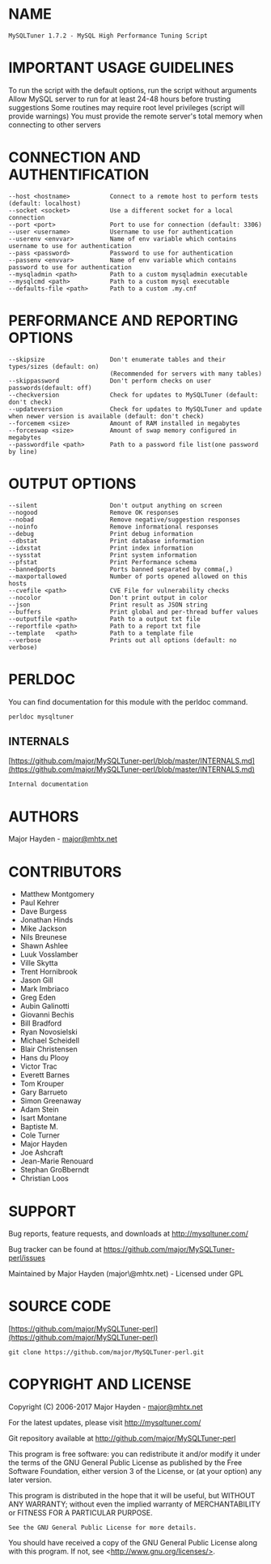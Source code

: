 # NAME

    MySQLTuner 1.7.2 - MySQL High Performance Tuning Script

# IMPORTANT USAGE GUIDELINES

To run the script with the default options, run the script without arguments
Allow MySQL server to run for at least 24-48 hours before trusting suggestions
Some routines may require root level privileges (script will provide warnings)
You must provide the remote server's total memory when connecting to other servers

# CONNECTION AND AUTHENTIFICATION

    --host <hostname>           Connect to a remote host to perform tests (default: localhost)
    --socket <socket>           Use a different socket for a local connection
    --port <port>               Port to use for connection (default: 3306)
    --user <username>           Username to use for authentication
    --userenv <envvar>          Name of env variable which contains username to use for authentication
    --pass <password>           Password to use for authentication
    --passenv <envvar>          Name of env variable which contains password to use for authentication
    --mysqladmin <path>         Path to a custom mysqladmin executable
    --mysqlcmd <path>           Path to a custom mysql executable
    --defaults-file <path>      Path to a custom .my.cnf

# PERFORMANCE AND REPORTING OPTIONS

    --skipsize                  Don't enumerate tables and their types/sizes (default: on)
                                (Recommended for servers with many tables)
    --skippassword              Don't perform checks on user passwords(default: off)
    --checkversion              Check for updates to MySQLTuner (default: don't check)
    --updateversion             Check for updates to MySQLTuner and update when newer version is available (default: don't check)
    --forcemem <size>           Amount of RAM installed in megabytes
    --forceswap <size>          Amount of swap memory configured in megabytes
    --passwordfile <path>       Path to a password file list(one password by line)

# OUTPUT OPTIONS

    --silent                    Don't output anything on screen
    --nogood                    Remove OK responses
    --nobad                     Remove negative/suggestion responses
    --noinfo                    Remove informational responses
    --debug                     Print debug information
    --dbstat                    Print database information
    --idxstat                   Print index information
    --sysstat                   Print system information
    --pfstat                    Print Performance schema
    --bannedports               Ports banned separated by comma(,)
    --maxportallowed            Number of ports opened allowed on this hosts
    --cvefile <path>            CVE File for vulnerability checks
    --nocolor                   Don't print output in color
    --json                      Print result as JSON string
    --buffers                   Print global and per-thread buffer values
    --outputfile <path>         Path to a output txt file
    --reportfile <path>         Path to a report txt file
    --template   <path>         Path to a template file
    --verbose                   Prints out all options (default: no verbose)

# PERLDOC

You can find documentation for this module with the perldoc command.

    perldoc mysqltuner

## INTERNALS

[https://github.com/major/MySQLTuner-perl/blob/master/INTERNALS.md](https://github.com/major/MySQLTuner-perl/blob/master/INTERNALS.md)

    Internal documentation

# AUTHORS

Major Hayden - major@mhtx.net

# CONTRIBUTORS

- Matthew Montgomery
- Paul Kehrer
- Dave Burgess
- Jonathan Hinds
- Mike Jackson
- Nils Breunese
- Shawn Ashlee
- Luuk Vosslamber
- Ville Skytta
- Trent Hornibrook
- Jason Gill
- Mark Imbriaco
- Greg Eden
- Aubin Galinotti
- Giovanni Bechis
- Bill Bradford
- Ryan Novosielski
- Michael Scheidell
- Blair Christensen
- Hans du Plooy
- Victor Trac
- Everett Barnes
- Tom Krouper
- Gary Barrueto
- Simon Greenaway
- Adam Stein
- Isart Montane
- Baptiste M.
- Cole Turner
- Major Hayden
- Joe Ashcraft
- Jean-Marie Renouard
- Stephan GroBberndt
- Christian Loos

# SUPPORT

Bug reports, feature requests, and downloads at http://mysqltuner.com/

Bug tracker can be found at https://github.com/major/MySQLTuner-perl/issues

Maintained by Major Hayden (major\\@mhtx.net) - Licensed under GPL

# SOURCE CODE

[https://github.com/major/MySQLTuner-perl](https://github.com/major/MySQLTuner-perl)

    git clone https://github.com/major/MySQLTuner-perl.git

# COPYRIGHT AND LICENSE

Copyright (C) 2006-2017 Major Hayden - major@mhtx.net

For the latest updates, please visit http://mysqltuner.com/

Git repository available at http://github.com/major/MySQLTuner-perl

This program is free software: you can redistribute it and/or modify
it under the terms of the GNU General Public License as published by
the Free Software Foundation, either version 3 of the License, or
(at your option) any later version.

This program is distributed in the hope that it will be useful,
but WITHOUT ANY WARRANTY; without even the implied warranty of
MERCHANTABILITY or FITNESS FOR A PARTICULAR PURPOSE.

    See the GNU General Public License for more details.

You should have received a copy of the GNU General Public License
along with this program.  If not, see &lt;http://www.gnu.org/licenses/>.
